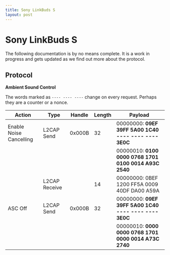 ```yaml
---
title: Sony LinkBuds S
layout: post
---
```


# Sony LinkBuds S

The following documentation is by no means complete. It is a work in progress and gets updated as we
find out more about the protocol.

## Protocol

**Ambient Sound Control**

The words marked as `---- ---- ----` change on every request. Perhaps they are a counter or a nonce.

| Action                  | Type          | Handle | Length | Payload                                               |
| ----------------------- | ------------- | ------ | ------ | ----------------------------------------------------- |
| Enable Noise Cancelling | L2CAP Send    | 0x000B | 32     | 00000000: **09EF 39FF 5A00 1C40 ---- ---- ---- 3E0C** |
|                         |               |        |        | 00000010: **0100 0000 0768 1701 0100 0014 A93C 2540** |
|                         | L2CAP Receive |        | 14     | 00000000: 0BEF 1200 FF5A 0009 40DF DA00 A59A          |
| ASC Off                 | L2CAP Send    | 0x000B | 32     | 00000000: **09EF 39FF 5A00 1C40 ---- ---- ---- 3E0C** |
|                         |               |        |        | 00000010: **0000 0000 0768 1701 0000 0014 A73C 2740** |